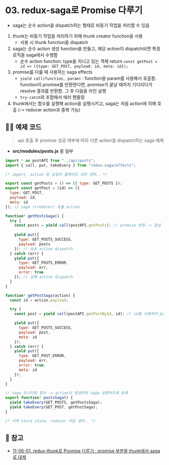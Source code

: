 # 03. redux-saga로 Promise 다루기

* saga는 순수 action을 dispatch하는 형태로 비동기 작업을 처리할 수 있음

1. thunk는 비동기 작업을 처리하기 위해 thunk creator function을 사용
   * 사용 시 thunk function을 dispatch
2. saga는 순수 action 생성 function을 만들고, 해당 action이 dispatch되면 특정 로직을 saga에서 수행함
   * 순수 action function: type을 지니고 있는 객체 return `const getPost = id => ({type: GET_POST, payload: id, meta: id});`
3. promise를 다룰 때 사용하는 saga effects
   * `yield call(function, param)` : function을 param를 사용해서 호출함. function이 promise를 반환한다면, promise가 끝날 때까지 기다리다가 resolve 결과를 반환함. 그 후 다음을 라인 실행
   * `try-catch`와 조합해서 에러 핸들링
4. thunk에서는 함수를 실행해 action을 실행시키고, saga는 처음 action에 의해 호출 (-> reducer action과 중복 가능) 

## 👩‍💻 예제 코드

> api 호출 후 promise 성공 여부에 따라 다른 action을 dispatch하는 saga 예제

* **src/modules/posts.js** 중 일부
```javascript
import * as postAPI from "../api/posts";
import { call, put, takeEvery } from "redux-saga/effects";

/* import, action 등 보일러 플레이트 과정 생략.. */

export const getPosts = () => ({ type: GET_POSTS });
export const getPost = (id) => ({
  type: GET_POST,
  payload: id,
  meta: id
}); // saga (+reducer) 호출 action

function* getPostsSaga() {
  try {
    const posts = yield call(postAPI.getPosts); // promise 반환 -> 끝날 때 까지 기다렸다가 posts에 결과 data 반환
    
    yield put({
      type: GET_POSTS_SUCCESS,
      payload: posts
    }); // 성공 action dispatch
  } catch (err) {
    yield put({
      type: GET_POSTS_ERROR,
      payload: err,
      error: true
    }); // 실패 action dispatch
  }
}

function* getPostSaga(action) {
  const id = action.payload;

  try {
    const post = yield call(postAPI.getPostById, id); // id를 사용하여 postAPI.getPostById promise 호출

    yield put({
      type: GET_POSTS_SUCCESS,
      payload: post,
      meta: id
    });
  } catch (err) {
    yield put({
      type: GET_POST_ERROR,
      payload: err,
      error: true,
      meta: id
    });
  }
}

// saga 모니터링 함수 -> action이 발생하면 saga 실행하도록 등록
export function* postsSaga() {
  yield takeEvery(GET_POSTS, getPostsSaga);
  yield takeEvery(GET_POST, getPostSaga);
}

/* 이하 store state, reducer 작업 생략.. */
```

## 🔗 참고

* [11-06-01. redux-thunk로 Promise 다루기 : promise 부분을 thunk에서 saga로 대체](https://github.com/1000peach/React-Study/blob/master/11.%20Redux%20Middleware/11-06.%20%20redux-thunk%EB%A1%9C%20Proimise%20%EB%8B%A4%EB%A3%A8%EA%B8%B0/01.%20redux-thunk%EB%A1%9C%20Promise%20%EB%8B%A4%EB%A3%A8%EA%B8%B0.md)